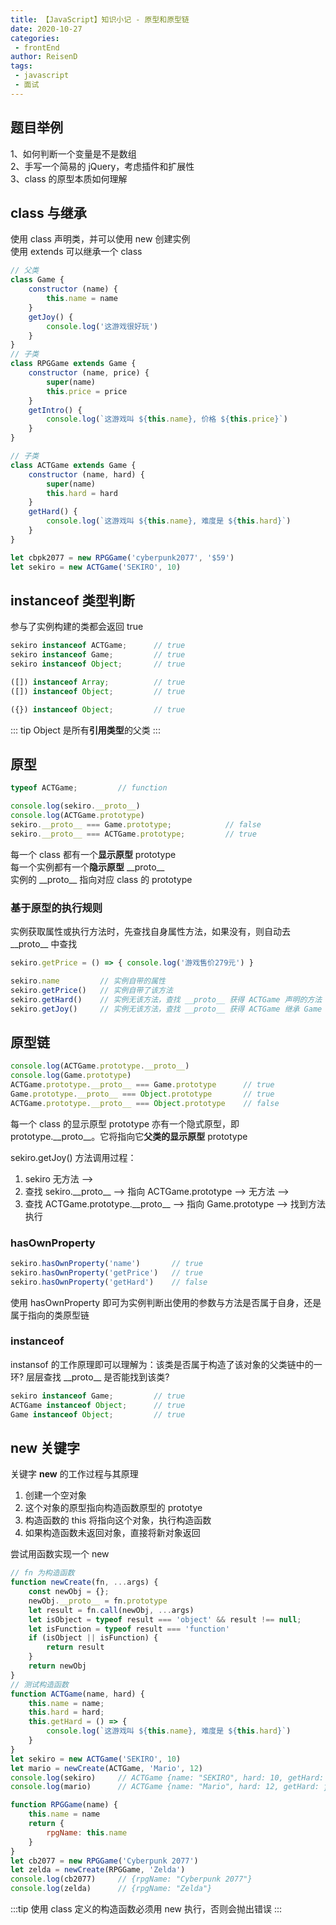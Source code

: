 ```yaml
---
title: 【JavaScript】知识小记 - 原型和原型链
date: 2020-10-27
categories:
 - frontEnd
author: ReisenD
tags:
 - javascript
 - 面试
---
```


## 题目举例
1、如何判断一个变量是不是数组  
2、手写一个简易的 jQuery，考虑插件和扩展性  
3、class 的原型本质如何理解  

## class 与继承
使用 class 声明类，并可以使用 new 创建实例  
使用 extends 可以继承一个 class
```js
// 父类
class Game {
    constructor (name) {
        this.name = name
    }
    getJoy() {
        console.log('这游戏很好玩')
    }
}
// 子类
class RPGGame extends Game {
    constructor (name, price) {
        super(name)
        this.price = price
    }
    getIntro() {
        console.log(`这游戏叫 ${this.name}, 价格 ${this.price}`)
    }
}

// 子类
class ACTGame extends Game {
    constructor (name, hard) {
        super(name)
        this.hard = hard
    }
    getHard() {
        console.log(`这游戏叫 ${this.name}, 难度是 ${this.hard}`)
    }
}

let cbpk2077 = new RPGGame('cyberpunk2077', '$59')
let sekiro = new ACTGame('SEKIRO', 10)
```

## instanceof 类型判断
参与了实例构建的类都会返回 true
```js
sekiro instanceof ACTGame;      // true
sekiro instanceof Game;         // true
sekiro instanceof Object;       // true

([]) instanceof Array;          // true
([]) instanceof Object;         // true

({}) instanceof Object;         // true
```
::: tip
Object 是所有**引用类型**的父类
:::

## 原型
```js
typeof ACTGame;         // function

console.log(sekiro.__proto__)
console.log(ACTGame.prototype)
sekiro.__proto__ === Game.prototype;            // false
sekiro.__proto__ === ACTGame.prototype;         // true
```

每一个 class 都有一个**显示原型** prototype  
每一个实例都有一个**隐示原型** \_\_proto__  
实例的 \_\_proto__ 指向对应 class 的 prototype  

### 基于原型的执行规则
实例获取属性或执行方法时，先查找自身属性方法，如果没有，则自动去 \_\_proto__ 中查找
```js
sekiro.getPrice = () => { console.log('游戏售价279元') }

sekiro.name         // 实例自带的属性
sekiro.getPrice()   // 实例自带了该方法
sekiro.getHard()    // 实例无该方法，查找 __proto__ 获得 ACTGame 声明的方法
sekiro.getJoy()     // 实例无该方法，查找 __proto__ 获得 ACTGame 继承 Game 声明的方法
```

## 原型链
```js
console.log(ACTGame.prototype.__proto__)
console.log(Game.prototype)
ACTGame.prototype.__proto__ === Game.prototype      // true
Game.prototype.__proto__ === Object.prototype       // true
ACTGame.prototype.__proto__ === Object.prototype    // false
```

每一个 class 的显示原型 prototype 亦有一个隐式原型，即 prototype.\_\_proto__。它将指向它**父类的显示原型** prototype

sekiro.getJoy() 方法调用过程：  
1. sekiro 无方法 --> 
2. 查找 sekiro.\_\_proto__ --> 指向 ACTGame.prototype --> 无方法 -->
3. 查找 ACTGame.prototype.\_\_proto__ --> 指向 Game.prototype --> 找到方法执行

### hasOwnProperty
```js
sekiro.hasOwnProperty('name')       // true
sekiro.hasOwnProperty('getPrice')   // true
sekiro.hasOwnProperty('getHard')    // false
```
使用 hasOwnProperty 即可为实例判断出使用的参数与方法是否属于自身，还是属于指向的类原型链

### instanceof
instansof 的工作原理即可以理解为：该类是否属于构造了该对象的父类链中的一环? 层层查找 \_\_proto__ 是否能找到该类?
```js
sekiro instanceof Game;         // true
ACTGame instanceof Object;      // true
Game instanceof Object;         // true
```

## new 关键字
关键字 **new** 的工作过程与其原理  
1. 创建一个空对象
2. 这个对象的原型指向构造函数原型的 prototye
3. 构造函数的 this 将指向这个对象，执行构造函数
4. 如果构造函数未返回对象，直接将新对象返回

尝试用函数实现一个 new
```js
// fn 为构造函数
function newCreate(fn, ...args) {
    const newObj = {};
    newObj.__proto__ = fn.prototype
    let result = fn.call(newObj, ...args)
    let isObject = typeof result === 'object' && result !== null;
    let isFunction = typeof result === 'function'
    if (isObject || isFunction) {
        return result
    }
    return newObj
}
// 测试构造函数
function ACTGame(name, hard) {
    this.name = name;
    this.hard = hard;
    this.getHard = () => {
        console.log(`这游戏叫 ${this.name}, 难度是 ${this.hard}`)
    }
}
let sekiro = new ACTGame('SEKIRO', 10)
let mario = newCreate(ACTGame, 'Mario', 12)
console.log(sekiro)     // ACTGame {name: "SEKIRO", hard: 10, getHard: ƒ}
console.log(mario)      // ACTGame {name: "Mario", hard: 12, getHard: ƒ}

function RPGGame(name) {
    this.name = name
    return {
        rpgName: this.name
    }
}
let cb2077 = new RPGGame('Cyberpunk 2077')
let zelda = newCreate(RPGGame, 'Zelda')
console.log(cb2077)     // {rpgName: "Cyberpunk 2077"}
console.log(zelda)      // {rpgName: "Zelda"}
```
:::tip
使用 class 定义的构造函数必须用 new 执行，否则会抛出错误
:::